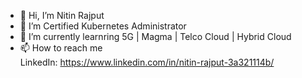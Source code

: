 - 👋 Hi, I’m Nitin Rajput
- 👀 I’m Certified Kubernetes Administrator
- 🌱 I’m currently learnring 5G | Magma | Telco Cloud | Hybrid Cloud
- 📫 How to reach me<br />
      LinkedIn: https://www.linkedin.com/in/nitin-rajput-3a321114b/

<!---
nitinrajput1997/nitinrajput1997 is a ✨ special ✨ repository because its `README.md` (this file) appears on your GitHub profile.
You can click the Preview link to take a look at your changes.
--->
